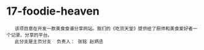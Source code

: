 # 17-foodie-heaven
       该项目意在开发一款美食食谱分享网站。我们的《吃货天堂》提供给了厨师和美食爱好者一个记录、分享的平台。
       此分支是主页分支  负责人： 张铭 赵炳丞 
       
